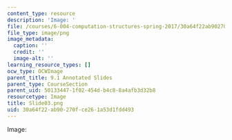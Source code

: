 ```yaml
---
content_type: resource
description: 'Image: '
file: /courses/6-004-computation-structures-spring-2017/30a64f22ab90270fce261a53d1fdd493_Slide03.png
file_type: image/png
image_metadata:
  caption: ''
  credit: ''
  image-alt: ''
learning_resource_types: []
ocw_type: OCWImage
parent_title: 9.1 Annotated Slides
parent_type: CourseSection
parent_uid: 50133447-1f02-454d-b4c8-8a4afb3d32b8
resourcetype: Image
title: Slide03.png
uid: 30a64f22-ab90-270f-ce26-1a53d1fdd493
---
```

Image: 

